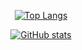 <div align=center>

[![Top Langs](https://github-readme-stats.vercel.app/api?username=ricardo-zanini&theme=transparent&show_icons=true&layout=compact)](https://github.com/ricardo-zanini)

[![GitHub stats](https://github-readme-stats.vercel.app/api/top-langs?username=ricardo-zanini&hide=html,scss,stylus,blade,jupyter%20notebook,python,css,shell,batchfile,dockerfile,typescript&theme=transparent&show_icons=true)](https://github.com/ricardo-zanini)

</div>
<!--
**ricardo-zanini/ricardo-zanini** is a ✨ _special_ ✨ repository because its `README.md` (this file) appears on your GitHub profile.

Here are some ideas to get you started:

- 🔭 I’m currently working on ...
- 🌱 I’m currently learning ...
- 👯 I’m looking to collaborate on ...
- 🤔 I’m looking for help with ...
- 💬 Ask me about ...
- 📫 How to reach me: ...
- 😄 Pronouns: ...
- ⚡ Fun fact: ...
-->

<!--
**ricardo-zanini/ricardo-zanini** is a ✨ _special_ ✨ repository because its `README.md` (this file) appears on your GitHub profile.

Here are some ideas to get you started:

- 🔭 I’m currently working on ...
- 🌱 I’m currently learning ...
- 👯 I’m looking to collaborate on ...
- 🤔 I’m looking for help with ...
- 💬 Ask me about ...
- 📫 How to reach me: ...
- 😄 Pronouns: ...
- ⚡ Fun fact: ...
-->

